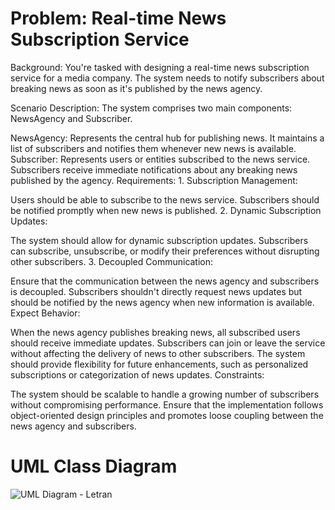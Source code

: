 # Problem: Real-time News Subscription Service
Background: You're tasked with designing a real-time news subscription service for a media company. The system needs to notify subscribers about breaking news as soon as it's published by the news agency.

Scenario Description: The system comprises two main components: NewsAgency and Subscriber.

NewsAgency: Represents the central hub for publishing news. It maintains a list of subscribers and notifies them whenever new news is available.
Subscriber: Represents users or entities subscribed to the news service. Subscribers receive immediate notifications about any breaking news published by the agency.
Requirements: 1. Subscription Management:

Users should be able to subscribe to the news service.
Subscribers should be notified promptly when new news is published.
2. Dynamic Subscription Updates:

The system should allow for dynamic subscription updates. Subscribers can subscribe, unsubscribe, or modify their preferences without disrupting other subscribers.
3. Decoupled Communication:

Ensure that the communication between the news agency and subscribers is decoupled. Subscribers shouldn't directly request news updates but should be notified by the news agency when new information is available.
Expect Behavior:

When the news agency publishes breaking news, all subscribed users should receive immediate updates.
Subscribers can join or leave the service without affecting the delivery of news to other subscribers.
The system should provide flexibility for future enhancements, such as personalized subscriptions or categorization of news updates.
Constraints:

The system should be scalable to handle a growing number of subscribers without compromising performance.
Ensure that the implementation follows object-oriented design principles and promotes loose coupling between the news agency and subscribers.

# UML Class Diagram
![UML Diagram - Letran](https://github.com/LanceLetran/ObserverPattern/assets/142746735/2064c79c-012f-4d00-a4e9-37e0c179e3f5)
